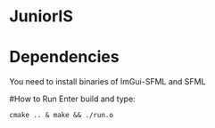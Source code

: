 # JuniorIS

# Dependencies
You need to install binaries of ImGui-SFML and SFML

#How to Run
Enter build and type:
```
cmake .. & make && ./run.o
```
